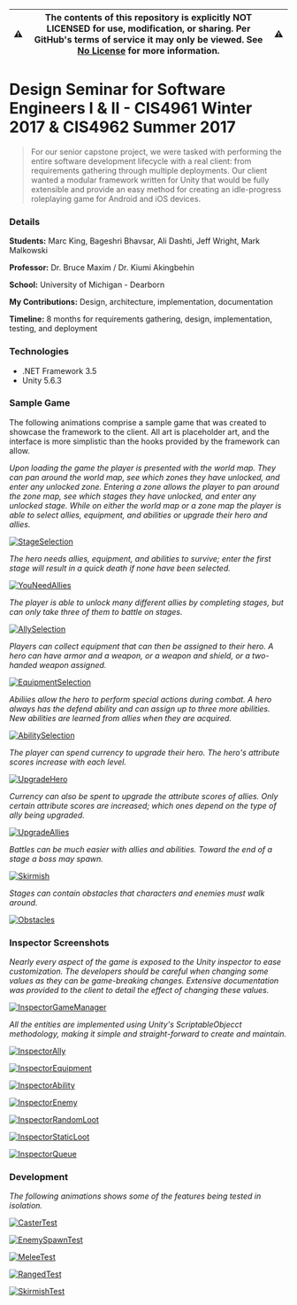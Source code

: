 :warning: | __The contents of this repository is explicitly NOT LICENSED for use, modification, or sharing. Per GitHub's terms of service it may only be viewed. See [No License] for more information.__ | :warning:
--------- | ------------------------------------------------------------------------------------------------------------------------------------------------------------------------------------------------ | ---------

[No License]: https://choosealicense.com/no-permission/

Design Seminar for Software Engineers I & II - CIS4961 Winter 2017 & CIS4962 Summer 2017
======
>For our senior capstone project, we were tasked with performing the entire software development
>lifecycle with a real client: from requirements gathering through multiple deployments. Our client
>wanted a modular framework written for Unity that would be fully extensible and provide an easy
>method for creating an idle-progress roleplaying game for Android and iOS devices.

### Details

__Students:__ Marc King, Bageshri Bhavsar, Ali Dashti, Jeff Wright, Mark Malkowski

__Professor:__ Dr. Bruce Maxim / Dr. Kiumi Akingbehin

__School:__ University of Michigan - Dearborn

__My Contributions:__ Design, architecture, implementation, documentation

__Timeline:__ 8 months for requirements gathering, design, implementation, testing, and deployment

### Technologies

* .NET Framework 3.5
* Unity 5.6.3

### Sample Game

The following animations comprise a sample game that was created to showcase the framework to the
client. All art is placeholder art, and the interface is more simplistic than the hooks provided
by the framework can allow.

*Upon loading the game the player is presented with the world map. They can pan around the world map,
see which zones they have unlocked, and enter any unlocked zone. Entering a zone allows the player
to pan around the zone map, see which stages they have unlocked, and enter any unlocked stage. While
on either the world map or a zone map the player is able to select allies, equipment, and abilities
or upgrade their hero and allies.*

[![StageSelection](Screenshots/StageSelection.gif?raw=true "StageSelection")](Screenshots/StageSelection.gif?raw=true)

*The hero needs allies, equipment, and abilities to survive; enter the first stage will result in a
quick death if none have been selected.*

[![YouNeedAllies](Screenshots/YouNeedAllies.gif?raw=true "YouNeedAllies")](Screenshots/YouNeedAllies.gif?raw=true)

*The player is able to unlock many different allies by completing stages, but can only take three
of them to battle on stages.*

[![AllySelection](Screenshots/AllySelection.gif?raw=true "AllySelection")](Screenshots/AllySelection.gif?raw=true)

*Players can collect equipment that can then be assigned to their hero. A hero can have armor and a
weapon, or a weapon and shield, or a two-handed weapon assigned.*

[![EquipmentSelection](Screenshots/EquipmentSelection.gif?raw=true "EquipmentSelection")](Screenshots/EquipmentSelection.gif?raw=true)

*Abiliies allow the hero to perform special actions during combat. A hero always has the defend ability
and can assign up to three more abilities. New abilities are learned from allies when they are acquired.*

[![AbilitySelection](Screenshots/AbilitySelection.gif?raw=true "AbilitySelection")](Screenshots/AbilitySelection.gif?raw=true)

*The player can spend currency to upgrade their hero. The hero's attribute scores increase with each
level.*

[![UpgradeHero](Screenshots/UpgradeHero.gif?raw=true "UpgradeHero")](Screenshots/UpgradeHero.gif?raw=true)

*Currency can also be spent to upgrade the attribute scores of allies. Only certain attribute scores are
increased; which ones depend on the type of ally being upgraded.*

[![UpgradeAllies](Screenshots/UpgradeAllies.gif?raw=true "UpgradeAllies")](Screenshots/UpgradeAllies.gif?raw=true)

*Battles can be much easier with allies and abilities. Toward the end of a stage a boss may spawn.*

[![Skirmish](Screenshots/Skirmish.gif?raw=true "Skirmish")](Screenshots/Skirmish.gif?raw=true)

*Stages can contain obstacles that characters and enemies must walk around.*

[![Obstacles](Screenshots/Obstacles.gif?raw=true "Obstacles")](Screenshots/Obstacles.gif?raw=true)

### Inspector Screenshots

*Nearly every aspect of the game is exposed to the Unity inspector to ease customization. The developers
should be careful when changing some values as they can be game-breaking changes. Extensive documentation
was provided to the client to detail the effect of changing these values.*

[![InspectorGameManager](Screenshots/InspectorGameManager.png?raw=true "InspectorGameManager")](Screenshots/InspectorGameManager.png?raw=true)

*All the entities are implemented using Unity's ScriptableObjecct methodology, making it simple and
straight-forward to create and maintain.*

[![InspectorAlly](Screenshots/InspectorAlly.png?raw=true "InspectorAlly")](Screenshots/InspectorAlly.png?raw=true)

[![InspectorEquipment](Screenshots/InspectorEquipment.png?raw=true "InspectorEquipment")](Screenshots/InspectorEquipment.png?raw=true)

[![InspectorAbility](Screenshots/InspectorAbility.png?raw=true "InspectorAbility")](Screenshots/InspectorAbility.png?raw=true)

[![InspectorEnemy](Screenshots/InspectorEnemy.png?raw=true "InspectorEnemy")](Screenshots/InspectorEnemy.png?raw=true)

[![InspectorRandomLoot](Screenshots/InspectorRandomLoot.png?raw=true "InspectorRandomLoot")](Screenshots/InspectorRandomLoot.png?raw=true)

[![InspectorStaticLoot](Screenshots/InspectorStaticLoot.png?raw=true "InspectorStaticLoot")](Screenshots/InspectorStaticLoot.png?raw=true)

[![InspectorQueue](Screenshots/InspectorQueue.png?raw=true "InspectorQueue")](Screenshots/InspectorQueue.png?raw=true)

### Development

*The following animations shows some of the features being tested in isolation.*

[![CasterTest](Screenshots/CasterTest.gif?raw=true "CasterTest")](Screenshots/CasterTest.gif?raw=true)

[![EnemySpawnTest](Screenshots/EnemySpawnTest.gif?raw=true "EnemySpawnTest")](Screenshots/EnemySpawnTest.gif?raw=true)

[![MeleeTest](Screenshots/MeleeTest.gif?raw=true "MeleeTest")](Screenshots/MeleeTest.gif?raw=true)

[![RangedTest](Screenshots/RangedTest.gif?raw=true "RangedTest")](Screenshots/RangedTest.gif?raw=true)

[![SkirmishTest](Screenshots/SkirmishTest.gif?raw=true "SkirmishTest")](Screenshots/SkirmishTest.gif?raw=true)

